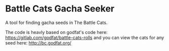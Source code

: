 # Battle Cats Gacha Seeker

A tool for finding gacha seeds in The Battle Cats.

The code is heavly based on godfat's code here:
<https://gitlab.com/godfat/battle-cats-rolls> and you can view the cats for any
seed here: <http://bc.godfat.org/>
